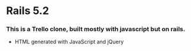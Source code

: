 # Rails 5.2

### This is a Trello clone, built mostly with javascript but on rails.

* HTML generated with JavaScript and jQuery
